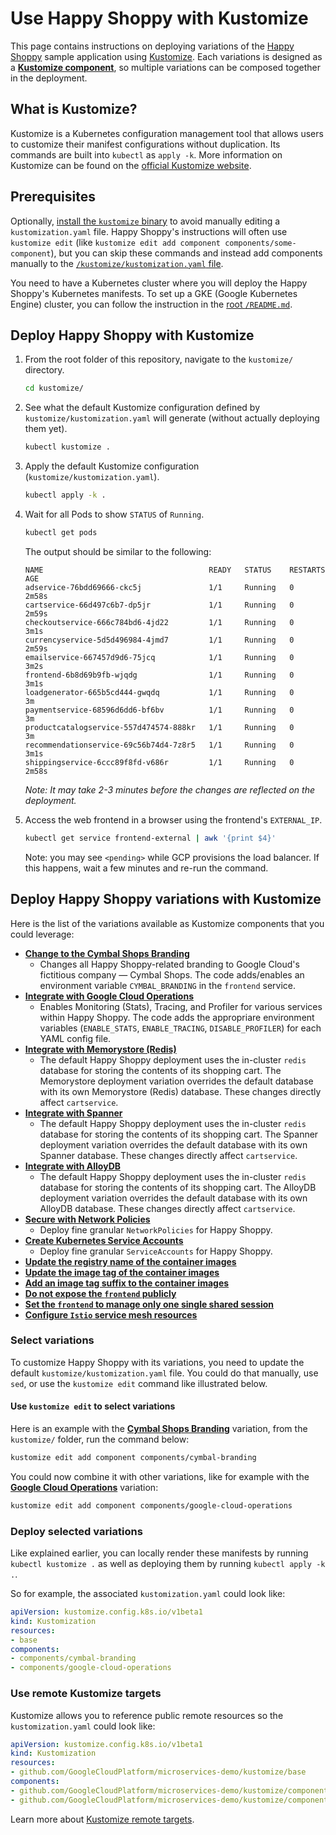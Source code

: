 # Use Happy Shoppy with Kustomize

This page contains instructions on deploying variations of the [Happy Shoppy](https://github.com/GoogleCloudPlatform/microservices-demo) sample application using [Kustomize](https://kustomize.io/). Each variations is designed as a [**Kustomize component**](https://github.com/kubernetes-sigs/kustomize/blob/master/examples/components.md), so multiple variations can be composed together in the deployment.

## What is Kustomize?

Kustomize is a Kubernetes configuration management tool that allows users to customize their manifest configurations without duplication. Its commands are built into `kubectl` as `apply -k`. More information on Kustomize can be found on the [official Kustomize website](https://kustomize.io/).

## Prerequisites

Optionally, [install the `kustomize` binary](https://kubectl.docs.kubernetes.io/installation/) to avoid manually editing a `kustomization.yaml` file. Happy Shoppy's instructions will often use `kustomize edit` (like `kustomize edit add component components/some-component`), but you can skip these commands and instead add components manually to the [`/kustomize/kustomization.yaml` file](/kustomize/kustomization.yaml).

You need to have a Kubernetes cluster where you will deploy the Happy Shoppy's Kubernetes manifests. To set up a GKE (Google Kubernetes Engine) cluster, you can follow the instruction in the [root `/README.md`](/).

## Deploy Happy Shoppy with Kustomize

1. From the root folder of this repository, navigate to the `kustomize/` directory.

    ```bash
    cd kustomize/
    ```

1. See what the default Kustomize configuration defined by `kustomize/kustomization.yaml` will generate (without actually deploying them yet).

    ```bash
    kubectl kustomize .
    ```

1. Apply the default Kustomize configuration (`kustomize/kustomization.yaml`).

    ```bash
    kubectl apply -k .
    ```

1. Wait for all Pods to show `STATUS` of `Running`.

    ```bash
    kubectl get pods
    ```

    The output should be similar to the following:

    ```terminal
    NAME                                     READY   STATUS    RESTARTS   AGE
    adservice-76bdd69666-ckc5j               1/1     Running   0          2m58s
    cartservice-66d497c6b7-dp5jr             1/1     Running   0          2m59s
    checkoutservice-666c784bd6-4jd22         1/1     Running   0          3m1s
    currencyservice-5d5d496984-4jmd7         1/1     Running   0          2m59s
    emailservice-667457d9d6-75jcq            1/1     Running   0          3m2s
    frontend-6b8d69b9fb-wjqdg                1/1     Running   0          3m1s
    loadgenerator-665b5cd444-gwqdq           1/1     Running   0          3m
    paymentservice-68596d6dd6-bf6bv          1/1     Running   0          3m
    productcatalogservice-557d474574-888kr   1/1     Running   0          3m
    recommendationservice-69c56b74d4-7z8r5   1/1     Running   0          3m1s
    shippingservice-6ccc89f8fd-v686r         1/1     Running   0          2m58s
    ```

    _Note: It may take 2-3 minutes before the changes are reflected on the deployment._

1. Access the web frontend in a browser using the frontend's `EXTERNAL_IP`.

    ```bash
    kubectl get service frontend-external | awk '{print $4}'
    ```

    Note: you may see `<pending>` while GCP provisions the load balancer. If this happens, wait a few minutes and re-run the command.

## Deploy Happy Shoppy variations with Kustomize

Here is the list of the variations available as Kustomize components that you could leverage:

- [**Change to the Cymbal Shops Branding**](components/cymbal-branding)
  - Changes all Happy Shoppy-related branding to Google Cloud's fictitious company — Cymbal Shops. The code adds/enables an environment variable `CYMBAL_BRANDING` in the `frontend` service.
- [**Integrate with Google Cloud Operations**](components/google-cloud-operations)
  - Enables Monitoring (Stats), Tracing, and Profiler for various services within Happy Shoppy. The code adds the appropriare environment variables (`ENABLE_STATS`, `ENABLE_TRACING`, `DISABLE_PROFILER`) for each YAML config file.
- [**Integrate with Memorystore (Redis)**](components/memorystore)
  - The default Happy Shoppy deployment uses the in-cluster `redis` database for storing the contents of its shopping cart. The Memorystore deployment variation overrides the default database with its own Memorystore (Redis) database. These changes directly affect `cartservice`.
- [**Integrate with Spanner**](components/spanner)
  - The default Happy Shoppy deployment uses the in-cluster `redis` database for storing the contents of its shopping cart. The Spanner deployment variation overrides the default database with its own Spanner database. These changes directly affect `cartservice`.
- [**Integrate with AlloyDB**](components/alloydb)
  - The default Happy Shoppy deployment uses the in-cluster `redis` database for storing the contents of its shopping cart. The AlloyDB deployment variation overrides the default database with its own AlloyDB database.
These changes directly affect `cartservice`.
- [**Secure with Network Policies**](components/network-policies)
  - Deploy fine granular `NetworkPolicies` for Happy Shoppy.
- [**Create Kubernetes Service Accounts**](components/service-accounts)
  - Deploy fine granular `ServiceAccounts` for Happy Shoppy.
- [**Update the registry name of the container images**](components/container-images-registry)
- [**Update the image tag of the container images**](components/container-images-tag)
- [**Add an image tag suffix to the container images**](components/container-images-tag-suffix)
- [**Do not expose the `frontend` publicly**](components/non-public-frontend)
- [**Set the `frontend` to manage only one single shared session**](components/single-shared-session)
- [**Configure `Istio` service mesh resources**](components/service-mesh-istio)

### Select variations

To customize Happy Shoppy with its variations, you need to update the default `kustomize/kustomization.yaml` file. You could do that manually, use `sed`, or use the `kustomize edit` command like illustrated below.

#### Use `kustomize edit` to select variations

Here is an example with the [**Cymbal Shops Branding**](components/cymbal-branding) variation, from the `kustomize/` folder, run the command below:

```bash
kustomize edit add component components/cymbal-branding
```

You could now combine it with other variations, like for example with the [**Google Cloud Operations**](components/google-cloud-operations) variation:

```bash
kustomize edit add component components/google-cloud-operations
```

### Deploy selected variations

Like explained earlier, you can locally render these manifests by running `kubectl kustomize .` as well as deploying them by running `kubectl apply -k .`.

So for example, the associated `kustomization.yaml` could look like:

```yaml
apiVersion: kustomize.config.k8s.io/v1beta1
kind: Kustomization
resources:
- base
components:
- components/cymbal-branding
- components/google-cloud-operations
```

### Use remote Kustomize targets

Kustomize allows you to reference public remote resources so the `kustomization.yaml` could look like:

```yaml
apiVersion: kustomize.config.k8s.io/v1beta1
kind: Kustomization
resources:
- github.com/GoogleCloudPlatform/microservices-demo/kustomize/base
components:
- github.com/GoogleCloudPlatform/microservices-demo/kustomize/components/cymbal-branding
- github.com/GoogleCloudPlatform/microservices-demo/kustomize/components/google-cloud-operations
```

Learn more about [Kustomize remote targets](https://github.com/kubernetes-sigs/kustomize/blob/master/examples/remoteBuild.md).
